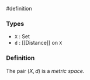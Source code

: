 #definition
### Types
- `X` : Set
- `d` : [[Distance]] on `X`
### Definition
The pair $(X, d)$ is a *metric space*.